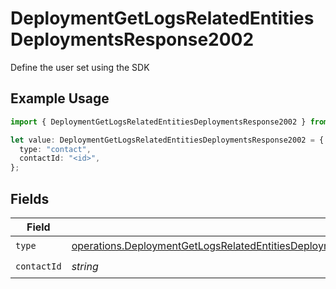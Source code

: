 # DeploymentGetLogsRelatedEntitiesDeploymentsResponse2002

Define the user set using the SDK

## Example Usage

```typescript
import { DeploymentGetLogsRelatedEntitiesDeploymentsResponse2002 } from "@orq-ai/node/models/operations";

let value: DeploymentGetLogsRelatedEntitiesDeploymentsResponse2002 = {
  type: "contact",
  contactId: "<id>",
};
```

## Fields

| Field                                                                                                                                                                                                                                        | Type                                                                                                                                                                                                                                         | Required                                                                                                                                                                                                                                     | Description                                                                                                                                                                                                                                  |
| -------------------------------------------------------------------------------------------------------------------------------------------------------------------------------------------------------------------------------------------- | -------------------------------------------------------------------------------------------------------------------------------------------------------------------------------------------------------------------------------------------- | -------------------------------------------------------------------------------------------------------------------------------------------------------------------------------------------------------------------------------------------- | -------------------------------------------------------------------------------------------------------------------------------------------------------------------------------------------------------------------------------------------- |
| `type`                                                                                                                                                                                                                                       | [operations.DeploymentGetLogsRelatedEntitiesDeploymentsResponse200ApplicationJSONResponseBodyData1Evals52Type](../../models/operations/deploymentgetlogsrelatedentitiesdeploymentsresponse200applicationjsonresponsebodydata1evals52type.md) | :heavy_check_mark:                                                                                                                                                                                                                           | N/A                                                                                                                                                                                                                                          |
| `contactId`                                                                                                                                                                                                                                  | *string*                                                                                                                                                                                                                                     | :heavy_check_mark:                                                                                                                                                                                                                           | N/A                                                                                                                                                                                                                                          |
